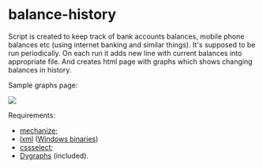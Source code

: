 balance-history
===============

Script is created to keep track of bank accounts balances, mobile phone balances etc (using internet banking and similar things). It's supposed to be run periodically. On each run it adds new line with current balances into appropriate file. And creates html page with graphs which shows changing balances in history.

Sample graphs page:

![](https://raw.github.com/demalexx/balance-history/master/docs/sample-graphs.png)

Requirements:

* [mechanize](https://pypi.python.org/pypi/mechanize/);
* [lxml](http://lxml.de/) ([Windows binaries](http://www.lfd.uci.edu/~gohlke/pythonlibs/#lxml))
* [cssselect](https://pypi.python.org/pypi/cssselect);
* [Dygraphs](http://dygraphs.com/) (included).